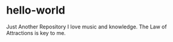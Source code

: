 # hello-world
Just Another Repository
I love music and knowledge. The Law of Attractions is key to me. 
